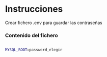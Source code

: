 # Instrucciones

Crear fichero .env para guardar las contraseñas

### Contenido del fichero

``` bash

MYSQL_ROOT=password_elegir

```
